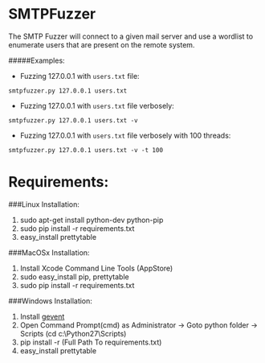 SMTPFuzzer
==================
The SMTP Fuzzer will connect to a given mail server and use a wordlist to enumerate users that are present on the remote system. 

#####Examples:

* Fuzzing 127.0.0.1 with `users.txt` file:

`smtpfuzzer.py 127.0.0.1 users.txt`

* Fuzzing 127.0.0.1 with `users.txt` file verbosely:

`smtpfuzzer.py 127.0.0.1 users.txt -v`

* Fuzzing 127.0.0.1 with `users.txt` file verbosely with 100 threads:

`smtpfuzzer.py 127.0.0.1 users.txt -v -t 100`


Requirements:
===============
###Linux Installation:
1. sudo apt-get install python-dev python-pip
2. sudo pip install -r requirements.txt
3. easy_install prettytable

###MacOSx Installation:
1. Install Xcode Command Line Tools (AppStore)
2. sudo easy_install pip, prettytable
3. sudo pip install -r requirements.txt

###Windows Installation:
1. Install [gevent](http://www.lfd.uci.edu/~gohlke/pythonlibs/#gevent)
2. Open Command Prompt(cmd) as Administrator -> Goto python folder -> Scripts (cd c:\Python27\Scripts)
3. pip install -r (Full Path To requirements.txt)
4. easy_install prettytable